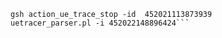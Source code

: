 ```gsh action_ue_trace_start -id 452022220123366 -ref 022220123366 -type imsi -depth maximum -ifl all -iflm all
gsh action_ue_trace_stop -id  452021113873939
uetracer_parser.pl -i 452022148896424```
